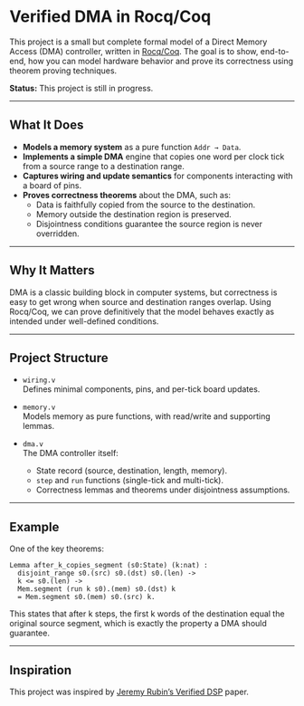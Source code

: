 # Verified DMA in Rocq/Coq

This project is a small but complete formal model of a Direct Memory Access (DMA) controller, written in [Rocq/Coq](https://rocq-prover.org/). The goal is to show, end-to-end, how you can model hardware behavior and prove its correctness using theorem proving techniques.

**Status:** This project is still in progress.

---

## What It Does

- **Models a memory system** as a pure function `Addr → Data`.
- **Implements a simple DMA** engine that copies one word per clock tick from a source range to a destination range.
- **Captures wiring and update semantics** for components interacting with a board of pins.
- **Proves correctness theorems** about the DMA, such as:
  - Data is faithfully copied from the source to the destination.
  - Memory outside the destination region is preserved.
  - Disjointness conditions guarantee the source region is never overridden.

---

## Why It Matters

DMA is a classic building block in computer systems, but correctness is easy to get wrong when source and destination ranges overlap. Using Rocq/Coq, we can prove definitively that the model behaves exactly as intended under well-defined conditions.

---

## Project Structure

- `wiring.v`  
  Defines minimal components, pins, and per-tick board updates.

- `memory.v`  
  Models memory as pure functions, with read/write and supporting lemmas.

- `dma.v`  
  The DMA controller itself:
  - State record (source, destination, length, memory).
  - `step` and `run` functions (single-tick and multi-tick).
  - Correctness lemmas and theorems under disjointness assumptions.

---

## Example

One of the key theorems:

```coq
Lemma after_k_copies_segment (s0:State) (k:nat) :
  disjoint_range s0.(src) s0.(dst) s0.(len) ->
  k <= s0.(len) ->
  Mem.segment (run k s0).(mem) s0.(dst) k
  = Mem.segment s0.(mem) s0.(src) k.
```

This states that after k steps, the first k words of the destination equal the original source segment, which is exactly the property a DMA should guarantee.

---

## Inspiration
This project was inspired by [Jeremy Rubin’s Verified DSP](https://css.csail.mit.edu/6.888/2015/papers/jrubin.pdf) paper.